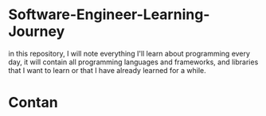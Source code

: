 # Software-Engineer-Learning-Journey
in this repository, I will note everything I'll learn about programming every day, it will contain all programming languages and frameworks, and libraries that I want to learn or that I have already learned for a while.
#  Contan
